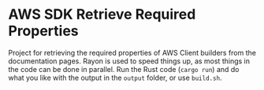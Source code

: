 # AWS SDK Retrieve Required Properties

Project for retrieving the required properties of AWS Client builders from the documentation pages.
Rayon is used to speed things up, as most things in the code can be done in parallel.
Run the Rust code (`cargo run`) and do what you like with the output in the `output` folder, or use `build.sh`.
